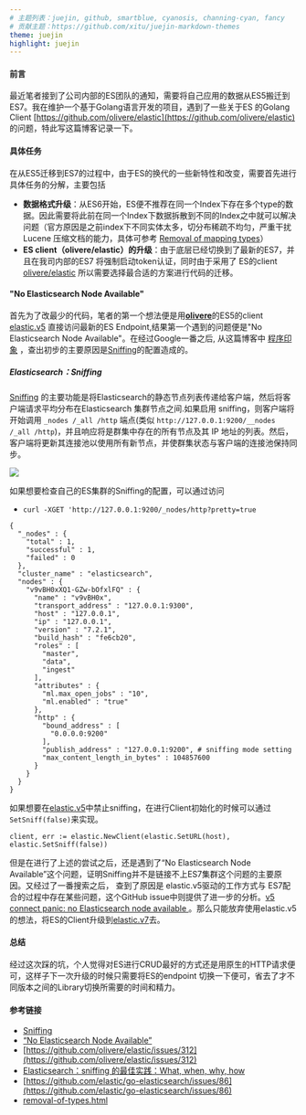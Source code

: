 ```yaml
---
# 主题列表：juejin, github, smartblue, cyanosis, channing-cyan, fancy
# 贡献主题：https://github.com/xitu/juejin-markdown-themes
theme: juejin
highlight: juejin
---
```




#### 前言
最近笔者接到了公司内部的ES团队的通知，需要将自己应用的数据从ES5搬迁到ES7。我在维护一个基于Golang语言开发的项目，遇到了一些关于ES 的Golang Client [https://github.com/olivere/elastic](https://github.com/olivere/elastic) 的问题，特此写这篇博客记录一下。
#### 具体任务

在从ES5迁移到ES7的过程中，由于ES的换代的一些新特性和改变，需要首先进行具体任务的分解，主要包括
* **数据格式升级**：从ES6开始，ES便不推荐在同一个Index下存在多个type的数据。因此需要将此前在同一个Index下数据拆散到不同的Index之中就可以解决问题（官方原因是之前index下不同实体太多，切分布稀疏不均匀，严重干扰 Lucene 压缩文档的能力，具体可参考 [Removal of mapping types](https://www.elastic.co/guide/en/elasticsearch/reference/6.8/removal-of-types.html)）
* **ES client（olivere/elastic）的升级**：由于底层已经切换到了最新的ES7，并且在我司内部的ES7 将强制启动token认证，同时由于采用了 ES的client [olivere/elastic](https://github.com/olivere/elastic) 所以需要选择最合适的方案进行代码的迁移。

#### "No Elasticsearch Node Available"
 首先为了改最少的代码，笔者的第一个想法便是用<u>**olivere**</u>的ES5的client [elastic.v5](https://gopkg.in/olivere/elastic.v5) 直接访问最新的ES Endpoint,结果第一个遇到的问题便是"No Elasticsearch Node Available"。在经过Google一番之后, 从这篇博客中 [程序印象](https://www.do1618.com/archives/1355/no-elasticsearch-node-available/) ，查出初步的主要原因是[Sniffing](https://github.com/olivere/elastic/wiki/Sniffing)的配置造成的。
 
##### Elasticsearch：Sniffing
[Sniffing](https://github.com/olivere/elastic/wiki/Sniffing) 的主要功能是将Elasticsearch的静态节点列表传递给客户端，然后将客户端请求平均分布在Elasticsearch 集群节点之间.如果启用 sniffing，则客户端将开始调用 `_nodes /_all /http` 端点(类似 `http://127.0.0.1:9200/__nodes /_all /http`)，并且响应将是群集中存在的所有节点及其 IP 地址的列表。然后，客户端将更新其连接池以使用所有新节点，并使群集状态与客户端的连接池保持同步。

![](https://p6-juejin.byteimg.com/tos-cn-i-k3u1fbpfcp/a9deded0a28945e0beb5ecdba0309e88~tplv-k3u1fbpfcp-watermark.image)

如果想要检查自己的ES集群的Sniffing的配置，可以通过访问 

* `curl -XGET 'http://127.0.0.1:9200/_nodes/http?pretty=true`
```
{
  "_nodes" : {
    "total" : 1,
    "successful" : 1,
    "failed" : 0
  },
  "cluster_name" : "elasticsearch",
  "nodes" : {
    "v9vBH0xXQ1-GZw-bOfxlFQ" : {
      "name" : "v9vBH0x",
      "transport_address" : "127.0.0.1:9300",
      "host" : "127.0.0.1",
      "ip" : "127.0.0.1",
      "version" : "7.2.1",
      "build_hash" : "fe6cb20",
      "roles" : [
        "master",
        "data",
        "ingest"
      ],
      "attributes" : {
        "ml.max_open_jobs" : "10",
        "ml.enabled" : "true"
      },
      "http" : {
        "bound_address" : [
          "0.0.0.0:9200"
        ],
        "publish_address" : "127.0.0.1:9200", # sniffing mode setting
        "max_content_length_in_bytes" : 104857600
      }
    }
  }
}
```




如果想要在[elastic.v5](https://gopkg.in/olivere/elastic.v5)中禁止sniffing，在进行Client初始化的时候可以通过`SetSniff(false)`来实现。


`client, err := elastic.NewClient(elastic.SetURL(host),
elastic.SetSniff(false))
`

但是在进行了上述的尝试之后，还是遇到了“No Elasticsearch Node Available”这个问题，证明Sniffing并不是链接不上ES7集群这个问题的主要原因。又经过了一番搜索之后， 查到了原因是 elastic.v5驱动的工作方式与 ES7配合的过程中存在某些问题，这个GitHub issue中则提供了进一步的分析。[v5 connect panic: no Elasticsearch node available ](https://github.com/olivere/elastic/issues/387)。那么只能放弃使用elastic.v5的想法，将ES的Client升级到[elastic.v7](https://gopkg.in/olivere/elastic.v7)去。

#### 总结
经过这次踩的坑，个人觉得对ES进行CRUD最好的方式还是用原生的HTTP请求便可，这样子下一次升级的时候只需要将ES的endpoint 切换一下便可，省去了才不同版本之间的Library切换所需要的时间和精力。


#### 参考链接


*  [Sniffing](https://github.com/olivere/elastic/wiki/Sniffing)
*  [“No Elasticsearch Node Available”](https://www.do1618.com/archives/1355/no-elasticsearch-node-available/)
* [https://github.com/olivere/elastic/issues/312](https://github.com/olivere/elastic/issues/312)
* [Elasticsearch：sniffing 的最佳实践：What, when, why, how](https://blog.csdn.net/UbuntuTouch/article/details/107199603)
* [https://github.com/elastic/go-elasticsearch/issues/86](https://github.com/elastic/go-elasticsearch/issues/86)
* [removal-of-types.html](https://www.elastic.co/guide/en/elasticsearch/reference/6.8/removal-of-types.html)